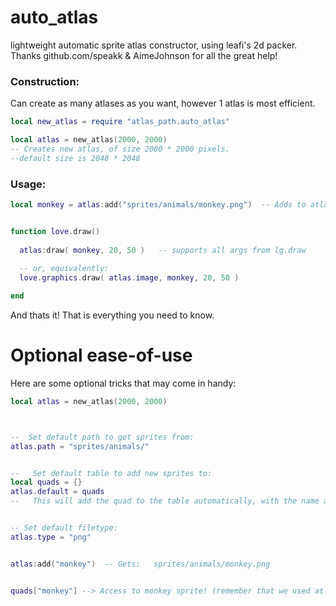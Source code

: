 # auto_atlas
lightweight automatic sprite atlas constructor, using leafi's 2d packer.
Thanks github.com/speakk & AimeJohnson for all the great help!

### Construction:

Can create as many atlases as you want, however 1 atlas is most efficient.
```lua
local new_atlas = require "atlas_path.auto_atlas"

local atlas = new_atlas(2000, 2000)    
-- Creates new atlas, of size 2000 * 2000 pixels.
--default size is 2048 * 2048
```


### Usage:
```lua
local monkey = atlas:add("sprites/animals/monkey.png")  -- Adds to atlas


function love.draw()
  
  atlas:draw( monkey, 20, 50 )   -- supports all args from lg.draw
  
  -- or, equivalently:
  love.graphics.draw( atlas.image, monkey, 20, 50 )

end
```
And thats it!
That is everything you need to know.




# Optional ease-of-use
Here are some optional tricks that may come in handy:
```lua
local atlas = new_atlas(2000, 2000)    



--  Set default path to get sprites from:
atlas.path = "sprites/animals/"


--   Set default table to add new sprites to:
local quads = {}
atlas.default = quads
--   This will add the quad to the table automatically, with the name as the key.


-- Set default filetype:
atlas.type = "png"


atlas:add("monkey")  -- Gets:   sprites/animals/monkey.png


quads["monkey"] --> Access to monkey sprite! (remember that we used atlas.default)
```
